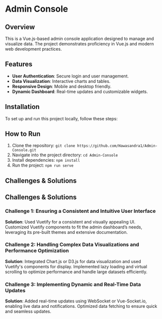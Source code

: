 # Admin Console

## Overview

This is a Vue.js-based admin console application designed to manage and visualize data. The project demonstrates proficiency in Vue.js and modern web development practices.

## Features

- **User Authentication**: Secure login and user management.
- **Data Visualization**: Interactive charts and tables.
- **Responsive Design**: Mobile and desktop friendly.
- **Dynamic Dashboard**: Real-time updates and customizable widgets.

## Installation

To set up and run this project locally, follow these steps:

 ## How to Run
 
1. Clone the repository: `git clone https://github.com/Hawasandra1/Admin-Console.git`
2. Navigate into the project directory: `cd Admin-Console`
3. Install dependencies: `npm install`
4. Run the project: `npm run serve`


## Challenges & Solutions

## Challenges & Solutions

### Challenge 1: Ensuring a Consistent and Intuitive User Interface

**Solution**: Used Vuetify for a consistent and visually appealing UI. Customized Vuetify components to fit the admin dashboard’s needs, leveraging its pre-built themes and extensive documentation.

### Challenge 2: Handling Complex Data Visualizations and Performance Optimization

**Solution**: Integrated Chart.js or D3.js for data visualization and used Vuetify's components for display. Implemented lazy loading and virtual scrolling to optimize performance and handle large datasets efficiently.

### Challenge 3: Implementing Dynamic and Real-Time Data Updates

**Solution**: Added real-time updates using WebSocket or Vue-Socket.io, enabling live data and notifications. Optimized data fetching to ensure quick and seamless updates.

